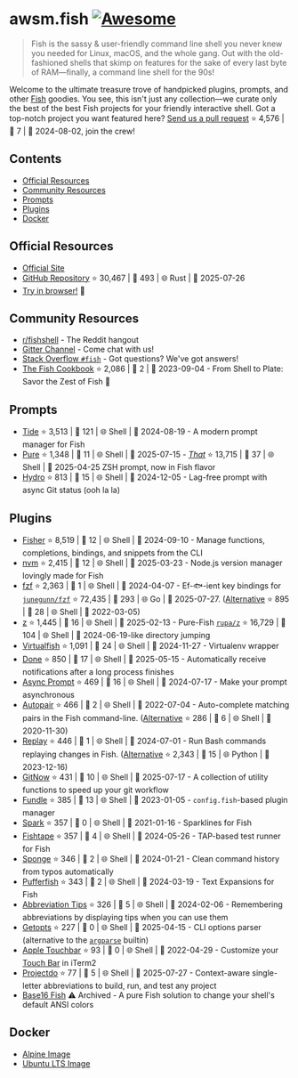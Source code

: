 # awsm.fish [![Awesome](https://awesome.re/badge.svg)](https://awesome.re)

> Fish is the sassy & user-friendly command line shell you never knew you needed for Linux, macOS, and the whole gang. Out with the old-fashioned shells that skimp on features for the sake of every last byte of RAM—finally, a command line shell for the 90s!

Welcome to the ultimate treasure trove of handpicked plugins, prompts, and other [Fish](https://fishshell.com/) goodies. You see, this isn't just any collection—we curate only the best of the best Fish projects for your friendly interactive shell. Got a top-notch project you want featured here? [Send us a pull request](https://github.com/jorgebucaran/awesome-fish/fork) ⭐ 4,576 | 🐛 7 | 📅 2024-08-02, join the crew!

## Contents

* [Official Resources](#official-resources)
* [Community Resources](#community-resources)
* [Prompts](#prompts)
* [Plugins](#plugins)
* [Docker](#docker)

## Official Resources

* [Official Site](https://fishshell.com)
* [GitHub Repository](https://github.com/fish-shell/fish-shell) ⭐ 30,467 | 🐛 493 | 🌐 Rust | 📅 2025-07-26
* [Try in browser!](https://rootnroll.com/d/fish-shell/) 🍤

## Community Resources

* [r/fishshell](https://www.reddit.com/r/fishshell) - The Reddit hangout
* [Gitter Channel](https://gitter.im/fish-shell/fish-shell) - Come chat with us!
* [Stack Overflow `#fish`](https://stackoverflow.com/questions/tagged/fish) - Got questions? We've got answers!
* [The Fish Cookbook](https://github.com/jorgebucaran/cookbook.fish) ⭐ 2,086 | 🐛 2 | 📅 2023-09-04 - From Shell to Plate: Savor the Zest of Fish 🦞

## Prompts

* [Tide](https://github.com/IlanCosman/tide) ⭐ 3,513 | 🐛 121 | 🌐 Shell | 📅 2024-08-19 - A modern prompt manager for Fish
* [Pure](https://github.com/pure-fish/pure/) ⭐ 1,348 | 🐛 11 | 🌐 Shell | 📅 2025-07-15 - [*That*](https://github.com/sindresorhus/pure) ⭐ 13,715 | 🐛 37 | 🌐 Shell | 📅 2025-04-25 ZSH prompt, now in Fish flavor
* [Hydro](https://github.com/jorgebucaran/hydro) ⭐ 813 | 🐛 15 | 🌐 Shell | 📅 2024-12-05 - Lag-free prompt with async Git status (ooh la la)

## Plugins

* [Fisher](https://github.com/jorgebucaran/fisher) ⭐ 8,519 | 🐛 12 | 🌐 Shell | 📅 2024-09-10 - Manage functions, completions, bindings, and snippets from the CLI
* [nvm](https://github.com/jorgebucaran/nvm.fish) ⭐ 2,415 | 🐛 12 | 🌐 Shell | 📅 2025-03-23 - Node.js version manager lovingly made for Fish
* [fzf](https://github.com/PatrickF1/fzf.fish) ⭐ 2,363 | 🐛 1 | 🌐 Shell | 📅 2024-04-07 - Ef-🐟-ient key bindings for [`junegunn/fzf`](https://github.com/junegunn/fzf) ⭐ 72,435 | 🐛 293 | 🌐 Go | 📅 2025-07-27. ([Alternative](https://github.com/jethrokuan/fzf) ⭐ 895 | 🐛 28 | 🌐 Shell | 📅 2022-03-05)
* [z](https://github.com/jethrokuan/z) ⭐ 1,445 | 🐛 16 | 🌐 Shell | 📅 2025-02-13 - Pure-Fish [`rupa/z`](https://github.com/rupa/z) ⭐ 16,729 | 🐛 104 | 🌐 Shell | 📅 2024-06-19-like directory jumping
* [Virtualfish](https://github.com/adambrenecki/virtualfish) ⭐ 1,091 | 🐛 24 | 🌐 Shell | 📅 2024-11-27 - Virtualenv wrapper
* [Done](https://github.com/franciscolourenco/done) ⭐ 850 | 🐛 17 | 🌐 Shell | 📅 2025-05-15 - Automatically receive notifications after a long process finishes
* [Async Prompt](https://github.com/acomagu/fish-async-prompt) ⭐ 469 | 🐛 16 | 🌐 Shell | 📅 2024-07-17 - Make your prompt asynchronous
* [Autopair](https://github.com/jorgebucaran/autopair.fish) ⭐ 466 | 🐛 2 | 🌐 Shell | 📅 2022-07-04 - Auto-complete matching pairs in the Fish command-line. ([Alternative](https://github.com/laughedelic/pisces) ⭐ 286 | 🐛 6 | 🌐 Shell | 📅 2020-11-30)
* [Replay](https://github.com/jorgebucaran/replay.fish) ⭐ 446 | 🐛 1 | 🌐 Shell | 📅 2024-07-01 - Run Bash commands replaying changes in Fish. ([Alternative](https://github.com/edc/bass) ⭐ 2,343 | 🐛 15 | 🌐 Python | 📅 2023-12-16)
* [GitNow](https://github.com/joseluisq/gitnow) ⭐ 431 | 🐛 10 | 🌐 Shell | 📅 2025-07-17 - A collection of utility functions to speed up your git workflow
* [Fundle](https://github.com/danhper/fundle) ⭐ 385 | 🐛 13 | 🌐 Shell | 📅 2023-01-05 - `config.fish`-based plugin manager
* [Spark](https://github.com/jorgebucaran/spark.fish) ⭐ 357 | 🐛 0 | 🌐 Shell | 📅 2021-01-16 - Sparklines for Fish
* [Fishtape](https://github.com/jorgebucaran/fishtape) ⭐ 357 | 🐛 4 | 🌐 Shell | 📅 2024-05-26 - TAP-based test runner for Fish
* [Sponge](https://github.com/meaningful-ooo/sponge) ⭐ 346 | 🐛 2 | 🌐 Shell | 📅 2024-01-21 - Clean command history from typos automatically
* [Pufferfish](https://github.com/nickeb96/puffer-fish) ⭐ 343 | 🐛 2 | 🌐 Shell | 📅 2024-03-19 - Text Expansions for Fish
* [Abbreviation Tips](https://github.com/Gazorby/fish-abbreviation-tips) ⭐ 326 | 🐛 5 | 🌐 Shell | 📅 2024-02-06 - Remembering abbreviations by displaying tips when you can use them
* [Getopts](https://github.com/jorgebucaran/getopts.fish) ⭐ 227 | 🐛 0 | 🌐 Shell | 📅 2025-04-15 - CLI options parser (alternative to the [`argparse`](https://fishshell.com/docs/current/cmds/argparse.html) builtin)
* [Apple Touchbar](https://github.com/rodrigobdz/fish-apple-touchbar) ⭐ 93 | 🐛 0 | 🌐 Shell | 📅 2022-04-29 - Customize your [Touch Bar](https://developer.apple.com/design/human-interface-guidelines/macos/touch-bar/touch-bar-overview) in iTerm2
* [Projectdo](https://github.com/paldepind/projectdo) ⭐ 77 | 🐛 5 | 🌐 Shell | 📅 2025-07-27 - Context-aware single-letter abbreviations to build, run, and test any project
* [Base16 Fish](https://github.com/FabioAntunes/base16-fish-shell) ⚠️ Archived - A pure Fish solution to change your shell's default ANSI colors

## Docker

* [Alpine Image](https://hub.docker.com/r/purefish/docker-fish)
* [Ubuntu LTS Image](https://hub.docker.com/r/dideler/fish-shell)
